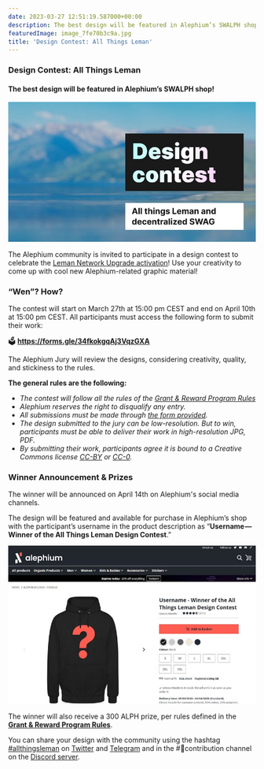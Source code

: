 ```yaml
---
date: 2023-03-27 12:51:19.587000+00:00
description: The best design will be featured in Alephium’s SWALPH shop!
featuredImage: image_7fe70b3c9a.jpg
title: 'Design Contest: All Things Leman'
---
```


### Design Contest: All Things Leman

#### The best design will be featured in Alephium’s SWALPH shop!

![](image_7fe70b3c9a.jpg)

The Alephium community is invited to participate in a design contest to celebrate the <a href="https://medium.com/@alephium/leman-network-upgrade-activation-on-march-30th-606884904c0c" class="markup--anchor markup--p-anchor" data-href="https://medium.com/@alephium/leman-network-upgrade-activation-on-march-30th-606884904c0c" target="_blank">Leman Network Upgrade activation</a>! Use your creativity to come up with cool new Alephium-related graphic material!

### “Wen”? How?

The contest will start on March 27th at 15:00 pm CEST and end on April 10th at 15:00 pm CEST. All participants must access the following form to submit their work:

🗳️ <a href="https://forms.gle/34fkokgqAj3VqzGXA" class="markup--anchor markup--p-anchor" data-href="https://forms.gle/34fkokgqAj3VqzGXA" rel="noopener" target="_blank"><strong>https://forms.gle/34fkokgqAj3VqzGXA</strong></a>

The Alephium Jury will review the designs, considering creativity, quality, and stickiness to the rules.

**The general rules are the following:**

- <span id="43aa">_The contest will follow all the rules of the_ <a href="https://github.com/alephium/community/blob/master/RewardProgramRules.md" class="markup--anchor markup--li-anchor" data-href="https://github.com/alephium/community/blob/master/RewardProgramRules.md" rel="noopener" target="_blank"><em>Grant &amp; Reward Program Rules</em></a></span>
- <span id="4460">_Alephium reserves the right to disqualify any entry._</span>
- <span id="1063">_All submissions must be made through_ <a href="https://forms.gle/34fkokgqAj3VqzGXA" class="markup--anchor markup--li-anchor" data-href="https://forms.gle/34fkokgqAj3VqzGXA" rel="noopener" target="_blank"><em>the form provided</em></a>_._</span>
- <span id="0200">_The design submitted to the jury can be low-resolution. But to win, participants must be able to deliver their work in high-resolution JPG, PDF._</span>
- <span id="6417">_By submitting their work, participants agree it is bound to a Creative Commons license_ <a href="https://creativecommons.org/licenses/by/4.0/" class="markup--anchor markup--li-anchor" data-href="https://creativecommons.org/licenses/by/4.0/" rel="noopener" target="_blank"><em>CC-BY</em></a> _or_ <a href="https://creativecommons.org/publicdomain/zero/1.0/" class="markup--anchor markup--li-anchor" data-href="https://creativecommons.org/publicdomain/zero/1.0/" rel="noopener" target="_blank"><em>CC-0</em></a>_._</span>

### Winner Announcement & Prizes

The winner will be announced on April 14th on Alephium's social media channels.

The design will be featured and available for purchase in Alephium’s shop with the participant’s username in the product description as “**Username — Winner of the All Things Leman Design Contest**.”

![](image_e000e8e2cb.jpg)

The winner will also receive a 300 ALPH prize, per rules defined in the <a href="https://github.com/alephium/community/blob/master/RewardProgramRules.md" class="markup--anchor markup--p-anchor" data-href="https://github.com/alephium/community/blob/master/RewardProgramRules.md" rel="noopener" target="_blank"><strong>Grant &amp; Reward Program Rules</strong></a>.

You can share your design with the community using the hashtag <a href="https://twitter.com/search?q=%23allthingsleman&amp;src=typed_query&amp;f=top" class="markup--anchor markup--p-anchor" data-href="https://twitter.com/search?q=%23allthingsleman&amp;src=typed_query&amp;f=top" rel="noopener" target="_blank">#allthingsleman</a> on <a href="https://twitter.com/alephium" class="markup--anchor markup--p-anchor" data-href="https://twitter.com/alephium" rel="noopener" target="_blank">Twitter</a> and <a href="https://t.me/alephiumgroup" class="markup--anchor markup--p-anchor" data-href="https://t.me/alephiumgroup" rel="noopener" target="_blank">Telegram</a> and in the \#🤝contribution channel on the <a href="https://alephium.org/discord" class="markup--anchor markup--p-anchor" data-href="https://alephium.org/discord" rel="noopener" target="_blank">Discord server</a>.
